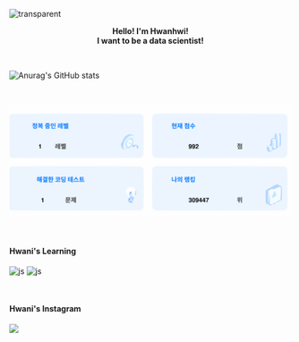 ![transparent](https://capsule-render.vercel.app/api?type=transparent&fontColor=F5C0CA&text=Hwaniniil's%20GitHub%20&height=150&fontSize=60&desc=Welcome!&descAlignY=78&descAlign=63)

<p align="center">
  <strong>Hello! I'm Hwanhwi!<br>
  I want to be a data scientist!</strong>
</p>


<br>
  
![Anurag's GitHub stats](https://github-readme-stats.vercel.app/api?username=Hwaniniil)

<br>

![Programmers Badge](https://raw.githubusercontent.com/Hwaniniil/Programmers_Badge_Generator/main/result/result.svg)

<br>

#### Hwani's Learning
![js](https://img.shields.io/badge/R-276DC3?style=for-the-badge&logo=r&logoColor=white)
![js](https://img.shields.io/badge/Python-14354C?style=for-the-badge&logo=python&logoColor=white)

<br>

#### Hwani's Instagram
<a href="https://www.instagram.com/hwaniniil"><img src="https://img.shields.io/badge/Instagram-E4405F?style=flat-square&logo=Instagram&logoColor=white"/></a>
